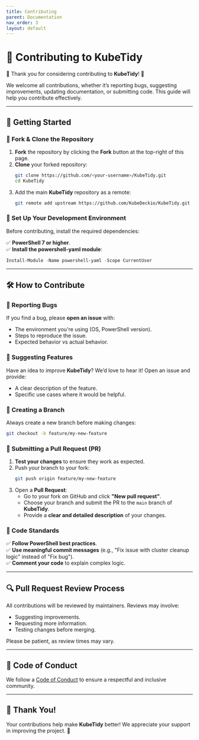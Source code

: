 ```yaml
---
title: Contributing
parent: Documentation
nav_order: 3
layout: default
---
```


# 🤝 Contributing to KubeTidy

🎉 Thank you for considering contributing to **KubeTidy**! 🎉

We welcome all contributions, whether it’s reporting bugs, suggesting improvements, updating documentation, or submitting code. This guide will help you contribute effectively.

---

## 🚀 Getting Started

### 🔹 Fork & Clone the Repository

1. **Fork** the repository by clicking the **Fork** button at the top-right of this page.
2. **Clone** your forked repository:
   ```bash
   git clone https://github.com/<your-username>/KubeTidy.git
   cd KubeTidy
   ```
3. Add the main **KubeTidy** repository as a remote:
   ```bash
   git remote add upstream https://github.com/KubeDeckio/KubeTidy.git
   ```

### 🔹 Set Up Your Development Environment

Before contributing, install the required dependencies:

✅ **PowerShell 7 or higher**.  
✅ **Install the powershell-yaml module**:
   ```powershell
   Install-Module -Name powershell-yaml -Scope CurrentUser
   ```

---

## 🛠️ How to Contribute

### 📌 Reporting Bugs

If you find a bug, please **open an issue** with:
- The environment you're using (OS, PowerShell version).
- Steps to reproduce the issue.
- Expected behavior vs actual behavior.

### 📌 Suggesting Features

Have an idea to improve **KubeTidy**? We’d love to hear it! Open an issue and provide:
- A clear description of the feature.
- Specific use cases where it would be helpful.

### 📌 Creating a Branch

Always create a new branch before making changes:
```bash
git checkout -b feature/my-new-feature
```

### 📌 Submitting a Pull Request (PR)

1. **Test your changes** to ensure they work as expected.
2. Push your branch to your fork:
   ```bash
   git push origin feature/my-new-feature
   ```
3. Open a **Pull Request**:
   - Go to your fork on GitHub and click **"New pull request"**.
   - Choose your branch and submit the PR to the `main` branch of **KubeTidy**.
   - Provide a **clear and detailed description** of your changes.

### 📌 Code Standards

✅ **Follow PowerShell best practices**.  
✅ **Use meaningful commit messages** (e.g., "Fix issue with cluster cleanup logic" instead of "Fix bug").  
✅ **Comment your code** to explain complex logic.

---

## 🔍 Pull Request Review Process

All contributions will be reviewed by maintainers. Reviews may involve:
- Suggesting improvements.
- Requesting more information.
- Testing changes before merging.

Please be patient, as review times may vary.

---

## 📜 Code of Conduct

We follow a [Code of Conduct](https://github.com/KubeDeckio/KubeTidy/blob/main/CODE_OF_CONDUCT.md) to ensure a respectful and inclusive community.

---

## 🎉 Thank You!

Your contributions help make **KubeTidy** better! We appreciate your support in improving the project. 🚀

